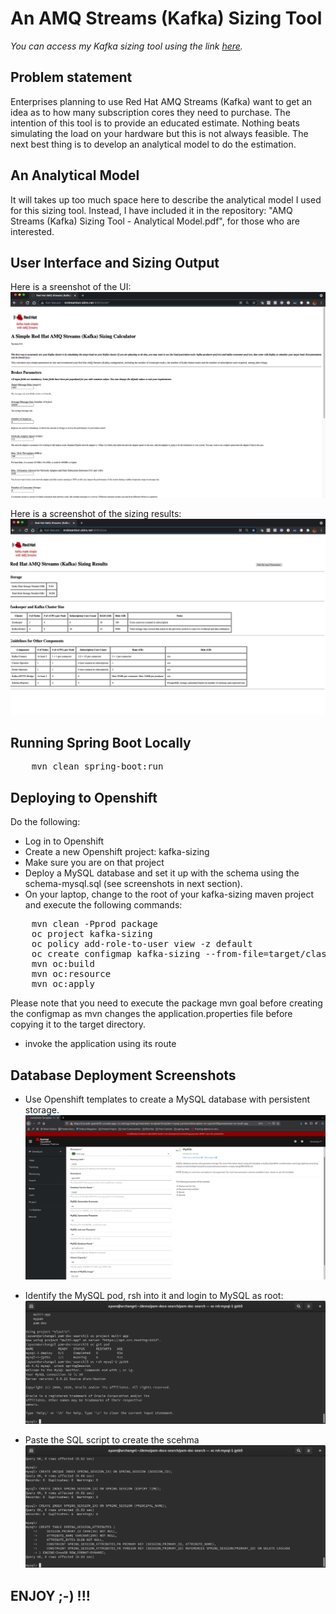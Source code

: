 # An AMQ Streams (Kafka) Sizing Tool

_You can access my Kafka sizing tool using the link 
[here](http://mrdreambot.ddns.net:8081/size)._

## Problem statement
Enterprises planning to use Red Hat AMQ Streams (Kafka) want to get an idea as to how many subscription cores they need to purchase. The intention of this tool is to provide an educated estimate. Nothing beats simulating the load on your hardware but this is not always feasible. The next best thing is to develop an analytical model to do the estimation.


## An Analytical Model
It will takes up too much space here to describe the analytical model I used for this sizing tool. Instead, I have included it in the repository: "AMQ Streams (Kafka) Sizing Tool - Analytical Model.pdf", for those who are interested. 

## User Interface and Sizing Output
Here is a sreenshot of the UI:
![App UI](images/sizingParameters.png "APP UI")

Here is a screenshot of the sizing results:
![Sizing Results](images/sizingResults.png "Sizing Results")

## Running Spring Boot Locally
<pre>
    mvn clean spring-boot:run
</pre>

## Deploying to Openshift
Do the following:
* Log in to Openshift
* Create a new Openshift project: kafka-sizing
* Make sure you are on that project
* Deploy a MySQL database and set it up with the schema using the schema-mysql.sql (see screenshots in next section).
* On your laptop, change to the root of your kafka-sizing maven project and execute the following commands:
<pre>
	mvn clean -Pprod package
	oc project kafka-sizing
	oc policy add-role-to-user view -z default
	oc create configmap kafka-sizing --from-file=target/classes/application.properties
	mvn oc:build
	mvn oc:resource
	mvn oc:apply
</pre>

Please note that you need to execute the package mvn goal before creating the configmap as mvn changes the application.properties file before copying it to the target directory.
* invoke the application using its route


## Database Deployment Screenshots
* Use Openshift templates to create a MySQL database with persistent storage.
![JSON document output](images/pd-database.png "Create MySQL database")

* Identify the MySQL pod, rsh into it and login to MySQL as root:
![Login to MySQL](images/pd-mysql.png "Login to MySQL")

* Paste the SQL script to create the scehma
![Initialise schema](images/pd-mysql2.png "Initialise schema")

## ENJOY ;-) !!! 